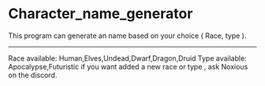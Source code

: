 # Character_name_generator
This program can generate an name based on your choice ( Race, type ).<hr>
Race available: Human,Elves,Undead,Dwarf,Dragon,Druid
Type available: Apocalypse,Futuristic
if you want added a new race or type , ask Noxious on the discord.
